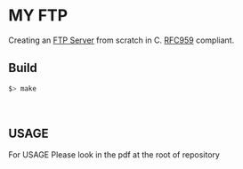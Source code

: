 # MY FTP
Creating an [FTP Server](https://de.wikipedia.org/wiki/File_Transfer_Protocol) from scratch in C.
[RFC959](https://datatracker.ietf.org/doc/html/rfc959) compliant.
<br>

## Build
```sh
$> make
```

<br>

## USAGE

For USAGE Please look in the pdf at the root of repository
